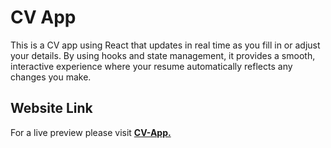 # CV App

This is a CV app using React that updates in real time as you fill in or adjust your details. By using hooks and state management, it provides a smooth, interactive experience where your resume automatically reflects any changes you make.

## Website Link 
For a live preview please visit [__CV-App.__](https://cvapp2806.netlify.app)

